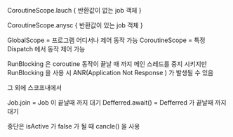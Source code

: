 
CoroutineScope.lauch  {
 반환값이 없는 job 객체 
}

CoroutineScope.anysc  {
 반환값이 있는 job 객체 
}



GlobalScope = 프로그램 어디서나 제어 동작 가능
CoroutineScope = 특정 Dispatch 에서 동작 제어 가능 


RunBlocking 은 coroutine 동작이 끝날 때 까지 메인 스레드를 중지 시키지만 
RunBlocking 을 사용 시 ANR(Application Not Response ) 가 발생될 수 있음 

그 외에 스코프내에서 

Job.join = Job 이 끝날때 까지 대기 
Defferred.await() = Defferred 가 끝날때 까지 대기 

중단은 isActive 가 false 가 될 때 
cancle() 을 사용 